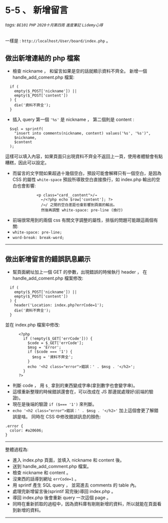 # 5-5 、 新增留言
###### tags: `BE101` `PHP` `2020十月第四周` `進度筆記` `Lidemy心得`  

一樣是 : `http://localhost/User/board/index.php` 。 

## 做出新增連結的 php 檔案
- 檢查 nickname ， 和留言如果是空的話就顯示資料不齊全。
新增一個 handle_add_coment.php 檔案: 
```
  if (
    empty($_POST['nickname']) ||
    empty($_POST['content'])
  ) {
    die('資料不齊全');
  }
```

- 插入 query 第一個 `'%s'` 是 nickname ， 第二個則是 content : 
```
  $sql = sprintf(
    "insert into comments(nickname, content) values('%s', '%s')",
    $nickname,
    $content
  );
```
這樣可以填入內容，如果頁面只出現資料不齊全不返回上一頁，使用者體驗會有點糟糕，因此可以設定。

- 而留言的文字間如果超過十幾個空白，預設可能會解釋只有一個空白，是因為 CSS 的屬性 `white-space` 預設所導致空白直接換行，如 index.php 輸出的空白也會影響:  
```
			  <p class="card__content">/→
			    ←/<?php echo $row['content']; ?>
				/↔/ 之間的空白差距也會影響到頁面的輸出。
				然後再調整 white-space: pre-line (換行)
```
- 前端很常用到的兩個 css 有關文字調整的屬性，排版的問題可能跟這兩個有關: 
- `white-space: pre-line;` 
- `word-break: break-word;`

---

## 做出新增留言的錯誤訊息顯示
- 幫頁面網址加上一個 GET 的參數，出現錯誤的時候執行 header ， 在 handle_add_coment.php 檔案修改: 
```
  if (
    empty($_POST['nickname']) ||
    empty($_POST['content'])
  ) {
    header('Location: index.php?errCode=1');
    die('資料不齊全');
  }
```
並在 index.php 檔案中修改: 
```
      <?php
        if (!empty($_GET['errCode'])) {
          $code = $_GET['errCode'];
          $msg = 'Error';
          if ($code === '1') {
            $msg = '資料不齊全';
          }
          echo '<h2 class="error">錯誤：' . $msg . '</h2>';
        }
      ?>
```
- 判斷 code ， 用 `$_` 拿到的東西變成字串(拿到數字也會變字串)。 
- 這樣重新整理的時候錯誤還會在，可以改成在 JS 那邊就處理好(前端的驗證)。 
- 現在是後端的驗證 `if ($=== '1')` 來判斷。
- `echo '<h2 class="error">錯誤：' . $msg . '</h2>'` 加上這個會更了解錯誤是啥。 
同時在 CSS 中修改錯誤訊息的顏色: 
```
.error {
  color: #a20606;
}
```

---

整體過程為:
- 進入 index.php 頁面，並填入 nickname 和 content 後。
- 送到 handle_add_comment.php 檔案。
- 檢查 nickname 和 content 。 
- 沒東西的話導到網址 `errCode=1` 。
- 用 sprintf 產生 SQL query ， 並寫進去 comments 的 table 內。 
- 處理完新增留言後(sprintif 寫完後)導回 index.php 。 
- 導回 index.php 後會重新 query 一次這個 page 。 
- 同時在重新抓取的過程中，因為資料庫有剛剛新增的資料，所以就能在頁面看到新增的資料。 

---